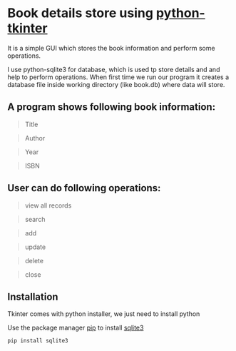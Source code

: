 # Book details store using [python-tkinter](https://docs.python.org/3/library/tkinter.html)

It is a simple GUI which stores the book information and perform some operations.

I use python-sqlite3 for database, which is used tp store details and and help to perform operations. When first time we run our program it creates a database file inside working directory (like book.db) where data will store.
## A program shows following book information:
>Title

>Author

>Year

>ISBN

## User can do following operations:
>view all records

>search 

>add

>update

>delete

>close
## Installation

Tkinter comes with python installer, we just need to install python

Use the package manager [pip](https://pip.pypa.io/en/stable/) to install 
[sqlite3](https://docs.python.org/3/library/sqlite3.html)
```bash
pip install sqlite3
```
